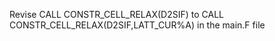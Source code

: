 Revise CALL CONSTR_CELL_RELAX(D2SIF) to CALL CONSTR_CELL_RELAX(D2SIF,LATT_CUR%A) in the main.F file
